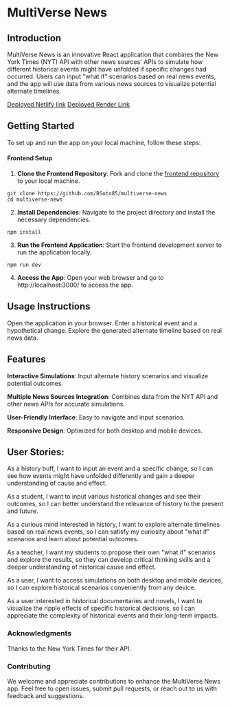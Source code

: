
# MultiVerse News

## Introduction

MultiVerse News is an innovative React application that combines the New York Times (NYT) API with other news sources' APIs to simulate how different historical events might have unfolded if specific changes had occurred. Users can input "what if" scenarios based on real news events, and the app will use data from various news sources to visualize potential alternate timelines.

[Deployed Netlify link](https:)
[Deployed Render Link](https:)


## Getting Started

To set up and run the app on your local machine, follow these steps:

#### Frontend Setup

1. **Clone the Frontend Repository**: Fork and clone the [frontend repository](https://github.com/BSoto85/multiverse-news) to your local machine.
```
git clone https://github.com/BSoto85/multiverse-news
cd multiverse-news
```

2. **Install Dependencies**: Navigate to the project directory and install the necessary dependencies.

``````
npm install
``````

3. **Run the Frontend Application**: Start the frontend development server to run the application locally.
```
npm run dev
```

4. **Access the App**: Open your web browser and go to http://localhost:3000/ to access the app.

## Usage Instructions
Open the application in your browser.
Enter a historical event and a hypothetical change.
Explore the generated alternate timeline based on real news data.

## Features
**Interactive Simulations**: Input alternate history scenarios and visualize potential outcomes.

**Multiple News Sources Integration**: Combines data from the NYT API and other news APIs for accurate simulations.

**User-Friendly Interface**: Easy to navigate and input scenarios.

**Responsive Design**: Optimized for both desktop and mobile devices.

## User Stories:

As a history buff, I want to input an event and a specific change, so I can see how events might have unfolded differently and gain a deeper understanding of cause and effect.

As a student, I want to input various historical changes and see their outcomes, so I can better understand the relevance of history to the present and future.

As a curious mind interested in history, I want to explore alternate timelines based on real news events, so I can satisfy my curiosity about "what if" scenarios and learn about potential outcomes.

As a teacher, I want my students to propose their own "what if" scenarios and explore the results, so they can develop critical thinking skills and a deeper understanding of historical cause and effect.

As a user, I want to access simulations on both desktop and mobile devices, so I can explore historical scenarios conveniently from any device.

As a user interested in historical documentaries and novels, I want to visualize the ripple effects of specific historical decisions, so I can appreciate the complexity of historical events and their long-term impacts.


### Acknowledgments
Thanks to the New York Times for their API.

### Contributing
We welcome and appreciate contributions to enhance the MultiVerse News app. Feel free to open issues, submit pull requests, or reach out to us with feedback and suggestions.
